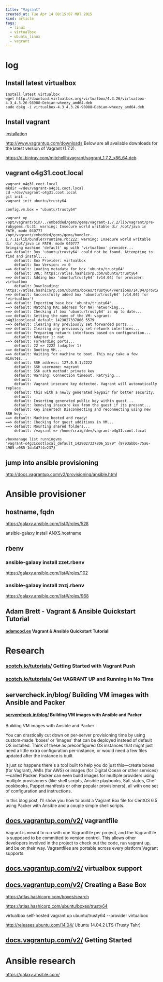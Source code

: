 ```yaml
---
title: "Vagrant"
created_at: Tue Apr 14 08:15:07 MDT 2015
kind: article
tags:
  - linux
  - virtualbox
  - ubuntu_linux
  - vagrant
---
```


# log

## Install latest virtualbox

~~~~~~~~~~~~~~~
Install latest virtualbox
wget http://download.virtualbox.org/virtualbox/4.3.26/virtualbox-4.3_4.3.26-98988~Debian~wheezy_amd64.deb
sudo dpkg -i virtualbox-4.3_4.3.26-98988~Debian~wheezy_amd64.deb
~~~~~~~~~~~~~~~

## Install vagrant

[installation](http://docs.vagrantup.com/v2/installation/)

http://www.vagrantup.com/downloads
Below are all available downloads for the latest version of Vagrant (1.7.2).

https://dl.bintray.com/mitchellh/vagrant/vagrant_1.7.2_x86_64.deb


## vagrant o4g31.coot.local

~~~~~~~~~~~~~~~
vagrant o4g31.coot.local
mkdir ~/dev/vagrant-o4g31.coot.local
cd ~/dev/vagrant-o4g31.coot.local
git init .
vagrant init ubuntu/trusty64
~~~~~~~~~~~~~~~

~~~~~~~~~~~~~~~
config.vm.box = "ubuntu/trusty64"
~~~~~~~~~~~~~~~

~~~~~~~~~~~~~~~
vagrant up
/opt/vagrant/bin/../embedded/gems/gems/vagrant-1.7.2/lib/vagrant/pre-rubygems.rb:31: warning: Insecure world writable dir /opt/java in PATH, mode 040777
/opt/vagrant/embedded/gems/gems/bundler-1.7.11/lib/bundler/runtime.rb:222: warning: Insecure world writable dir /opt/java in PATH, mode 040777
Bringing machine 'default' up with 'virtualbox' provider...
==> default: Box 'ubuntu/trusty64' could not be found. Attempting to find and install...
    default: Box Provider: virtualbox
    default: Box Version: >= 0
==> default: Loading metadata for box 'ubuntu/trusty64'
    default: URL: https://atlas.hashicorp.com/ubuntu/trusty64
==> default: Adding box 'ubuntu/trusty64' (v14.04) for provider: virtualbox
    default: Downloading: https://atlas.hashicorp.com/ubuntu/boxes/trusty64/versions/14.04/providers/virtualbox.box
==> default: Successfully added box 'ubuntu/trusty64' (v14.04) for 'virtualbox'!
==> default: Importing base box 'ubuntu/trusty64'...
==> default: Matching MAC address for NAT networking...
==> default: Checking if box 'ubuntu/trusty64' is up to date...
==> default: Setting the name of the VM: vagrant-o4g31cootlocal_default_1429027337806_5579
==> default: Clearing any previously set forwarded ports...
==> default: Clearing any previously set network interfaces...
==> default: Preparing network interfaces based on configuration...
    default: Adapter 1: nat
==> default: Forwarding ports...
    default: 22 => 2222 (adapter 1)
==> default: Booting VM...
==> default: Waiting for machine to boot. This may take a few minutes...
    default: SSH address: 127.0.0.1:2222
    default: SSH username: vagrant
    default: SSH auth method: private key
    default: Warning: Connection timeout. Retrying...
    default: 
    default: Vagrant insecure key detected. Vagrant will automatically replace
    default: this with a newly generated keypair for better security.
    default: 
    default: Inserting generated public key within guest...
    default: Removing insecure key from the guest if its present...
    default: Key inserted! Disconnecting and reconnecting using new SSH key...
==> default: Machine booted and ready!
==> default: Checking for guest additions in VM...
==> default: Mounting shared folders...
    default: /vagrant => /home/craig/dev/vagrant-o4g31.coot.local

vboxmanage list runningvms
"vagrant-o4g31cootlocal_default_1429027337806_5579" {9793abb6-75a6-4905-a085-1da3d7f4e237}
~~~~~~~~~~~~~~~

## jump into ansible provisioning

http://docs.vagrantup.com/v2/provisioning/ansible.html

# Ansible provisioner

## hostname, fqdn

https://galaxy.ansible.com/list#/roles/528

ansible-galaxy install ANXS.hostname

## rbenv

### ansible-galaxy install zzet.rbenv

https://galaxy.ansible.com/list#/roles/102

### ansible-galaxy install znzj.rbenv

https://galaxy.ansible.com/list#/roles/968



## Adam Brett - Vagrant & Ansible Quickstart Tutorial

#### [adamcod.es](https://adamcod.es/2014/09/23/vagrant-ansible-quickstart-tutorial.html) Vagrant & Ansible Quickstart Tutorial




# Research

### [scotch.io/tutorials/](https://scotch.io/tutorials/getting-started-with-vagrant-push) Getting Started with Vagrant Push 

### [scotch.io/tutorials/](https://scotch.io/tutorials/get-vagrant-up-and-running-in-no-time) Get VAGRANT UP and Running in No Time 


## servercheck.in/blog/ Building VM images with Ansible and Packer

#### [servercheck.in/blog/](https://servercheck.in/blog/server-vm-images-ansible-and-packer) Building VM images with Ansible and Packer

Building VM images with Ansible and Packer

You can drastically cut down on per-server provisioning time by using
custom-made 'boxes' or 'images' that can be deployed instead of default
OS installed. Think of these as preconfigured OS instances that might
just need a little extra configuration per-instance, or would need a
few files updated after the instance is built.

It just so happens there's a tool built to help you do just this—create
boxes (for Vagrant), AMIs (for AWS) or images (for Digital Ocean or
other services)—called Packer. Packer can even build images for
multiple providers using multiple provisioners (like shell scripts,
Ansible playbooks, Salt states, Chef cookbooks, Puppet manifests or other
popular provisioners), all with one set of configuration and instructions.

In this blog post, I'll show you how to build a Vagrant Box file for
CentOS 6.5 using Packer with Ansible and a couple simple shell scripts.


## [docs.vagrantup.com/v2/](http://docs.vagrantup.com/v2/vagrantfile/) vagrantfile

Vagrant is meant to run with one Vagrantfile per project, and the
Vagrantfile is supposed to be committed to version control. This allows
other developers involved in the project to check out the code, run
vagrant up, and be on their way. Vagrantfiles are portable across every
platform Vagrant supports.

## [docs.vagrantup.com/v2/](http://docs.vagrantup.com/v2/virtualbox) virtualbox support

## [docs.vagrantup.com/v2/](http://docs.vagrantup.com/v2/virtualbox/boxes.html) Creating a Base Box



https://atlas.hashicorp.com/boxes/search

https://atlas.hashicorp.com/ubuntu/boxes/trusty64

virtualbox self-hosted vagrant up ubuntu/trusty64 --provider virtualbox 

http://releases.ubuntu.com/14.04/
Ubuntu 14.04.2 LTS (Trusty Tahr)

## [docs.vagrantup.com/v2/](http://docs.vagrantup.com/v2/getting-started/index.html) Getting Started


# Ansible research

https://galaxy.ansible.com/


